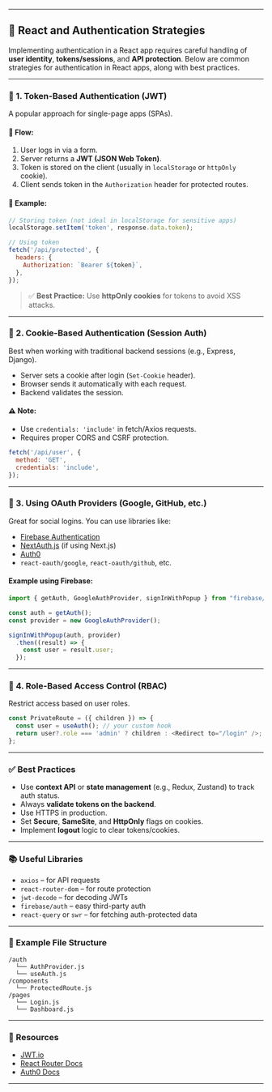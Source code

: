 
---

## 🔐 React and Authentication Strategies

Implementing authentication in a React app requires careful handling of **user identity**, **tokens/sessions**, and **API protection**. Below are common strategies for authentication in React apps, along with best practices.

---

### 🚪 1. **Token-Based Authentication (JWT)**

A popular approach for single-page apps (SPAs).

#### 🔄 Flow:

1. User logs in via a form.
2. Server returns a **JWT (JSON Web Token)**.
3. Token is stored on the client (usually in `localStorage` or `httpOnly` cookie).
4. Client sends token in the `Authorization` header for protected routes.

#### 🔧 Example:

```js
// Storing token (not ideal in localStorage for sensitive apps)
localStorage.setItem('token', response.data.token);

// Using token
fetch('/api/protected', {
  headers: {
    Authorization: `Bearer ${token}`,
  },
});
```

> ✅ **Best Practice:** Use **httpOnly cookies** for tokens to avoid XSS attacks.

---

### 🥠 2. **Cookie-Based Authentication (Session Auth)**

Best when working with traditional backend sessions (e.g., Express, Django).

- Server sets a cookie after login (`Set-Cookie` header).
- Browser sends it automatically with each request.
- Backend validates the session.

#### ⚠️ Note:
- Use `credentials: 'include'` in fetch/Axios requests.
- Requires proper CORS and CSRF protection.

```js
fetch('/api/user', {
  method: 'GET',
  credentials: 'include',
});
```

---

### 🧰 3. **Using OAuth Providers (Google, GitHub, etc.)**

Great for social logins. You can use libraries like:

- [Firebase Authentication](https://firebase.google.com/products/auth)
- [NextAuth.js](https://next-auth.js.org/) (if using Next.js)
- [Auth0](https://auth0.com/)
- `react-oauth/google`, `react-oauth/github`, etc.

#### Example using Firebase:
```js
import { getAuth, GoogleAuthProvider, signInWithPopup } from "firebase/auth";

const auth = getAuth();
const provider = new GoogleAuthProvider();

signInWithPopup(auth, provider)
  .then((result) => {
    const user = result.user;
  });
```

---

### 🧱 4. **Role-Based Access Control (RBAC)**

Restrict access based on user roles.

```js
const PrivateRoute = ({ children }) => {
  const user = useAuth(); // your custom hook
  return user?.role === 'admin' ? children : <Redirect to="/login" />;
};
```

---

### ✅ Best Practices

- Use **context API** or **state management** (e.g., Redux, Zustand) to track auth status.
- Always **validate tokens on the backend**.
- Use HTTPS in production.
- Set **Secure**, **SameSite**, and **HttpOnly** flags on cookies.
- Implement **logout** logic to clear tokens/cookies.

---

### 📚 Useful Libraries

- `axios` – for API requests
- `react-router-dom` – for route protection
- `jwt-decode` – for decoding JWTs
- `firebase/auth` – easy third-party auth
- `react-query` or `swr` – for fetching auth-protected data

---

### 🧠 Example File Structure

```
/auth
  └── AuthProvider.js
  └── useAuth.js
/components
  └── ProtectedRoute.js
/pages
  └── Login.js
  └── Dashboard.js
```

---

### 📎 Resources

- [JWT.io](https://jwt.io/)
- [React Router Docs](https://reactrouter.com/en/main/start/tutorial)
- [Auth0 Docs](https://auth0.com/docs/quickstart/spa/react)

---
